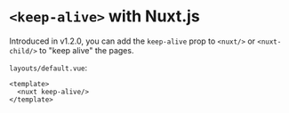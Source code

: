 # `<keep-alive>` with Nuxt.js

Introduced in v1.2.0, you can add the `keep-alive` prop to `<nuxt/>` or `<nuxt-child/>` to "keep alive" the pages.

`layouts/default.vue`:

```vue
<template>
  <nuxt keep-alive/>
</template>
```

